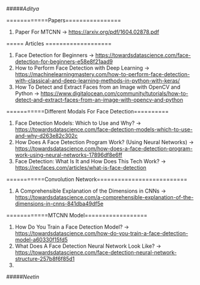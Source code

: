 
#####*Aditya*

============Papers================

1. Paper For MTCNN -> https://arxiv.org/pdf/1604.02878.pdf


===== Articles ===================
1. Face Detection for Beginners -> https://towardsdatascience.com/face-detection-for-beginners-e58e8f21aad9
2. How to Perform Face Detection with Deep Learning -> https://machinelearningmastery.com/how-to-perform-face-detection-with-classical-and-deep-learning-methods-in-python-with-keras/
3. How To Detect and Extract Faces from an Image with OpenCV and Python -> https://www.digitalocean.com/community/tutorials/how-to-detect-and-extract-faces-from-an-image-with-opencv-and-python


===========Different Modals For Face Detection==========
1. Face Detection Models: Which to Use and Why?  -> https://towardsdatascience.com/face-detection-models-which-to-use-and-why-d263e82c302c
2. How Does A Face Detection Program Work? (Using Neural Networks) -> https://towardsdatascience.com/how-does-a-face-detection-program-work-using-neural-networks-17896df8e6ff
3. Face Detection: What Is It and How Does This Tech Work? ->  https://recfaces.com/articles/what-is-face-detection


===========Convolution Network==========================
1. A Comprehensible Explanation of the Dimensions in CNNs -> https://towardsdatascience.com/a-comprehensible-explanation-of-the-dimensions-in-cnns-841dba49df5e


============MTCNN Model==================
1. How Do You Train a Face Detection Model? -> https://towardsdatascience.com/how-do-you-train-a-face-detection-model-a60330f15fd5
2. What Does A Face Detection Neural Network Look Like? -> https://towardsdatascience.com/face-detection-neural-network-structure-257b8f6f85d1
3. 

#####*Neetin*
